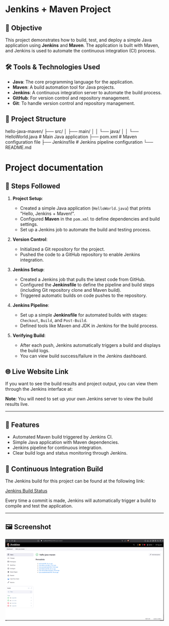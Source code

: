 # Jenkins + Maven Project

## 🌟 Objective

This project demonstrates how to build, test, and deploy a simple Java application using **Jenkins** and **Maven**. The application is built with Maven, and Jenkins is used to automate the continuous integration (CI) process.

## 🛠 Tools & Technologies Used
- **Java**: The core programming language for the application.
- **Maven**: A build automation tool for Java projects.
- **Jenkins**: A continuous integration server to automate the build process.
- **GitHub**: For version control and repository management.
- **Git**: To handle version control and repository management.

## 📂 Project Structure
hello-java-maven/ ├── src/ │ ├── main/ │ │ └── java/ │ │ └── HelloWorld.java # Main Java application ├── pom.xml # Maven configuration file ├── Jenkinsfile # Jenkins pipeline configuration └── README.md

# Project documentation

## 🚀 Steps Followed

1. **Project Setup**:
   - Created a simple Java application (`HelloWorld.java`) that prints "Hello, Jenkins + Maven!".
   - Configured **Maven** in the `pom.xml` to define dependencies and build settings.
   - Set up a Jenkins job to automate the build and testing process.

2. **Version Control**:
   - Initialized a Git repository for the project.
   - Pushed the code to a GitHub repository to enable Jenkins integration.

3. **Jenkins Setup**:
   - Created a Jenkins job that pulls the latest code from GitHub.
   - Configured the **Jenkinsfile** to define the pipeline and build steps (including Git repository clone and Maven build).
   - Triggered automatic builds on code pushes to the repository.

4. **Jenkins Pipeline**:
   - Set up a simple **Jenkinsfile** for automated builds with stages: `Checkout`, `Build`, and `Post-Build`.
   - Defined tools like Maven and JDK in Jenkins for the build process.

5. **Verifying Build**:
   - After each push, Jenkins automatically triggers a build and displays the build logs.
   - You can view build success/failure in the Jenkins dashboard.

## 🌐 Live Website Link

If you want to see the build results and project output, you can view them through the Jenkins interface at:

**Note**: You will need to set up your own Jenkins server to view the build results live.

---

## 📌 Features
- Automated Maven build triggered by Jenkins CI.
- Simple Java application with Maven dependencies.
- Jenkins pipeline for continuous integration.
- Clear build logs and status monitoring through Jenkins.

## 🚀 Continuous Integration Build

The Jenkins build for this project can be found at the following link:

[Jenkins Build Status](http://localhost:9090/job/hello-java-maven/4/)

Every time a commit is made, Jenkins will automatically trigger a build to compile and test the application.


---

## 🖼 Screenshot
![Website Screenshot](https://github.com/Maharshi08/hello-java-maven/raw/main/Screenshot2.png)
